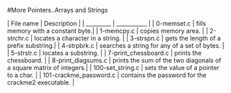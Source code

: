 #More Pointers..Arrays and Strings

| File name | Description |
| _________ | ___________ |
| 0-memset.c | fills memory with a constant byte.|
| 1-memcpy.c | copies memory area. |
| 2-strchr.c | locates a character in a string. |
| 3-strspn.c |  gets the length of a prefix substring.|
| 4-strpbrk.c | searches a string for any of a set of bytes. |
| 5-strstr.c | locates a substring. |
| 7-print_chessboard.c | prints the chessboard. |
| 8-print_diagsums.c | prints the sum of the two diagonals of a square matrix of integers.|
| 100-set_string.c | sets the value of a pointer to a char. |
| 101-crackme_password.c | contains the password for the crackme2 executable. |
